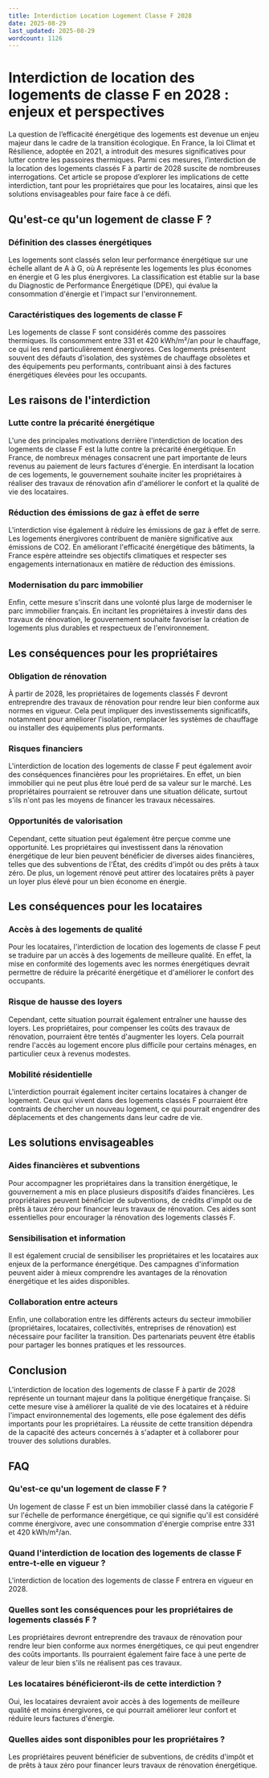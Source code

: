 ```yaml
---
title: Interdiction Location Logement Classe F 2028
date: 2025-08-29
last_updated: 2025-08-29
wordcount: 1126
---
```


# Interdiction de location des logements de classe F en 2028 : enjeux et perspectives

La question de l’efficacité énergétique des logements est devenue un enjeu majeur dans le cadre de la transition écologique. En France, la loi Climat et Résilience, adoptée en 2021, a introduit des mesures significatives pour lutter contre les passoires thermiques. Parmi ces mesures, l’interdiction de la location des logements classés F à partir de 2028 suscite de nombreuses interrogations. Cet article se propose d’explorer les implications de cette interdiction, tant pour les propriétaires que pour les locataires, ainsi que les solutions envisageables pour faire face à ce défi.

## Qu'est-ce qu'un logement de classe F ?

### Définition des classes énergétiques

Les logements sont classés selon leur performance énergétique sur une échelle allant de A à G, où A représente les logements les plus économes en énergie et G les plus énergivores. La classification est établie sur la base du Diagnostic de Performance Énergétique (DPE), qui évalue la consommation d'énergie et l'impact sur l'environnement.

### Caractéristiques des logements de classe F

Les logements de classe F sont considérés comme des passoires thermiques. Ils consomment entre 331 et 420 kWh/m²/an pour le chauffage, ce qui les rend particulièrement énergivores. Ces logements présentent souvent des défauts d'isolation, des systèmes de chauffage obsolètes et des équipements peu performants, contribuant ainsi à des factures énergétiques élevées pour les occupants.

## Les raisons de l'interdiction

### Lutte contre la précarité énergétique

L'une des principales motivations derrière l'interdiction de location des logements de classe F est la lutte contre la précarité énergétique. En France, de nombreux ménages consacrent une part importante de leurs revenus au paiement de leurs factures d'énergie. En interdisant la location de ces logements, le gouvernement souhaite inciter les propriétaires à réaliser des travaux de rénovation afin d'améliorer le confort et la qualité de vie des locataires.

### Réduction des émissions de gaz à effet de serre

L'interdiction vise également à réduire les émissions de gaz à effet de serre. Les logements énergivores contribuent de manière significative aux émissions de CO2. En améliorant l'efficacité énergétique des bâtiments, la France espère atteindre ses objectifs climatiques et respecter ses engagements internationaux en matière de réduction des émissions.

### Modernisation du parc immobilier

Enfin, cette mesure s'inscrit dans une volonté plus large de moderniser le parc immobilier français. En incitant les propriétaires à investir dans des travaux de rénovation, le gouvernement souhaite favoriser la création de logements plus durables et respectueux de l'environnement.

## Les conséquences pour les propriétaires

### Obligation de rénovation

À partir de 2028, les propriétaires de logements classés F devront entreprendre des travaux de rénovation pour rendre leur bien conforme aux normes en vigueur. Cela peut impliquer des investissements significatifs, notamment pour améliorer l'isolation, remplacer les systèmes de chauffage ou installer des équipements plus performants.

### Risques financiers

L'interdiction de location des logements de classe F peut également avoir des conséquences financières pour les propriétaires. En effet, un bien immobilier qui ne peut plus être loué perd de sa valeur sur le marché. Les propriétaires pourraient se retrouver dans une situation délicate, surtout s'ils n'ont pas les moyens de financer les travaux nécessaires.

### Opportunités de valorisation

Cependant, cette situation peut également être perçue comme une opportunité. Les propriétaires qui investissent dans la rénovation énergétique de leur bien peuvent bénéficier de diverses aides financières, telles que des subventions de l'État, des crédits d'impôt ou des prêts à taux zéro. De plus, un logement rénové peut attirer des locataires prêts à payer un loyer plus élevé pour un bien économe en énergie.

## Les conséquences pour les locataires

### Accès à des logements de qualité

Pour les locataires, l'interdiction de location des logements de classe F peut se traduire par un accès à des logements de meilleure qualité. En effet, la mise en conformité des logements avec les normes énergétiques devrait permettre de réduire la précarité énergétique et d'améliorer le confort des occupants.

### Risque de hausse des loyers

Cependant, cette situation pourrait également entraîner une hausse des loyers. Les propriétaires, pour compenser les coûts des travaux de rénovation, pourraient être tentés d'augmenter les loyers. Cela pourrait rendre l'accès au logement encore plus difficile pour certains ménages, en particulier ceux à revenus modestes.

### Mobilité résidentielle

L'interdiction pourrait également inciter certains locataires à changer de logement. Ceux qui vivent dans des logements classés F pourraient être contraints de chercher un nouveau logement, ce qui pourrait engendrer des déplacements et des changements dans leur cadre de vie.

## Les solutions envisageables

### Aides financières et subventions

Pour accompagner les propriétaires dans la transition énergétique, le gouvernement a mis en place plusieurs dispositifs d’aides financières. Les propriétaires peuvent bénéficier de subventions, de crédits d'impôt ou de prêts à taux zéro pour financer leurs travaux de rénovation. Ces aides sont essentielles pour encourager la rénovation des logements classés F.

### Sensibilisation et information

Il est également crucial de sensibiliser les propriétaires et les locataires aux enjeux de la performance énergétique. Des campagnes d'information peuvent aider à mieux comprendre les avantages de la rénovation énergétique et les aides disponibles.

### Collaboration entre acteurs

Enfin, une collaboration entre les différents acteurs du secteur immobilier (propriétaires, locataires, collectivités, entreprises de rénovation) est nécessaire pour faciliter la transition. Des partenariats peuvent être établis pour partager les bonnes pratiques et les ressources.

## Conclusion

L'interdiction de location des logements de classe F à partir de 2028 représente un tournant majeur dans la politique énergétique française. Si cette mesure vise à améliorer la qualité de vie des locataires et à réduire l'impact environnemental des logements, elle pose également des défis importants pour les propriétaires. La réussite de cette transition dépendra de la capacité des acteurs concernés à s'adapter et à collaborer pour trouver des solutions durables.

## FAQ

### Qu'est-ce qu'un logement de classe F ?

Un logement de classe F est un bien immobilier classé dans la catégorie F sur l'échelle de performance énergétique, ce qui signifie qu'il est considéré comme énergivore, avec une consommation d'énergie comprise entre 331 et 420 kWh/m²/an.

### Quand l'interdiction de location des logements de classe F entre-t-elle en vigueur ?

L'interdiction de location des logements de classe F entrera en vigueur en 2028.

### Quelles sont les conséquences pour les propriétaires de logements classés F ?

Les propriétaires devront entreprendre des travaux de rénovation pour rendre leur bien conforme aux normes énergétiques, ce qui peut engendrer des coûts importants. Ils pourraient également faire face à une perte de valeur de leur bien s'ils ne réalisent pas ces travaux.

### Les locataires bénéficieront-ils de cette interdiction ?

Oui, les locataires devraient avoir accès à des logements de meilleure qualité et moins énergivores, ce qui pourrait améliorer leur confort et réduire leurs factures d'énergie.

### Quelles aides sont disponibles pour les propriétaires ?

Les propriétaires peuvent bénéficier de subventions, de crédits d'impôt et de prêts à taux zéro pour financer leurs travaux de rénovation énergétique.